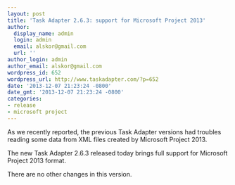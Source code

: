 ```yaml
---
layout: post
title: 'Task Adapter 2.6.3: support for Microsoft Project 2013'
author:
  display_name: admin
  login: admin
  email: alskor@gmail.com
  url: ''
author_login: admin
author_email: alskor@gmail.com
wordpress_id: 652
wordpress_url: http://www.taskadapter.com/?p=652
date: '2013-12-07 21:23:24 -0800'
date_gmt: '2013-12-07 21:23:24 -0800'
categories:
- release
- microsoft project
---
```

<p>As we recently reported, the previous Task Adapter versions had troubles reading some data from XML files created by Microsoft Project 2013.</p>
<p>The new Task Adapter 2.6.3 released today brings full support for Microsoft Project 2013 format.</p>
<p>There are no other changes in this version.</p>
